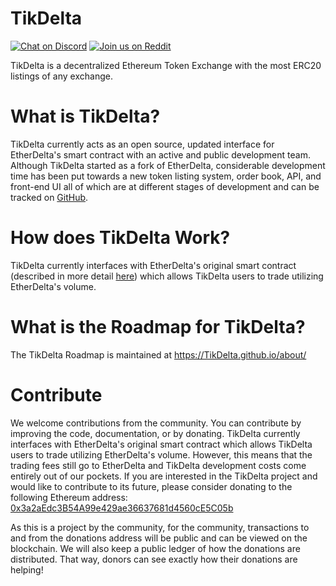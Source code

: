 # TikDelta
[![Chat on Discord](https://img.shields.io/badge/chat-on%20discord-7289da.svg)](https://discord.gg/MPvAfMa)
[![Join us on Reddit](https://img.shields.io/badge/reddit-TikDelta-red.svg)](https://www.reddit.com/r/TikDelta/)

TikDelta is a decentralized Ethereum Token Exchange with the most ERC20 listings of any exchange.


# What is TikDelta?
TikDelta currently acts as an open source, updated interface for EtherDelta's smart contract with an active and public development team. Although TikDelta started as a fork of EtherDelta, considerable development time has been put towards a new token listing system, order book, API, and front-end UI all of which are at different stages of development and can be tracked on [GitHub](https://github.com/TikDelta/). 


# How does TikDelta Work?
TikDelta currently interfaces with EtherDelta's original smart contract (described in more detail [here](https://www.reddit.com/r/EtherDelta/comments/6kdiyl/smart_contract_overview/)) which allows TikDelta users to trade utilizing EtherDelta's volume.


# What is the Roadmap for TikDelta?
The TikDelta Roadmap is maintained at https://TikDelta.github.io/about/


# Contribute
We welcome contributions from the community. You can contribute by improving the code, documentation, or by donating. 
TikDelta currently interfaces with EtherDelta's original smart contract which allows TikDelta users to trade utilizing EtherDelta's volume. However, this means that the trading fees still go to EtherDelta and TikDelta development costs come entirely out of our pockets. If you are interested in the TikDelta project and would like to contribute to its future, please consider donating to the following Ethereum address: <a href="https://etherscan.io/address/0x3a2aEdc3B54A99e429ae36637681d4560cE5C05b">0x3a2aEdc3B54A99e429ae36637681d4560cE5C05b</a>

As this is a project by the community, for the community, transactions to and from the donations address will be public and can be viewed on the blockchain. We will also keep a public ledger of how the donations are distributed. That way, donors can see exactly how their donations are helping!
